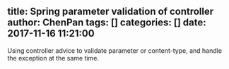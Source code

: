 title: Spring parameter validation of controller
author: ChenPan
tags: []
categories: []
date: 2017-11-16 11:21:00
---
Using controller advice to validate parameter or content-type, and handle the exception at the same time.